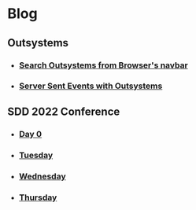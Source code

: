 # Blog

## Outsystems

- ### [Search Outsystems from Browser's navbar](./posts/2020-03-09-OutsystemsSearchFromBrowserNav.md)

- ### [Server Sent Events with Outsystems](./posts/2020-03-01-OutsystemsSSE.md)

## SDD 2022 Conference

- ### [Day 0](./posts/2022-05-16-SDD.md)

- ### [Tuesday](./posts/2022-05-17-SDD.md)

- ### [Wednesday](./posts/2022-05-18-SDD.md)

- ### [Thursday](./posts/2022-05-19-SDD.md)
